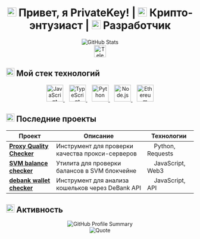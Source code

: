 <div align="center">
  <h1>
    <img src="https://cdn-icons-gif.flaticon.com/12744/12744452.gif" width="24"> Привет, я PrivateKey! | 
    <img src="https://cdn-icons-png.flaticon.com/128/5675/5675014.png" width="24"> Крипто-энтузиаст | 
    <img src="https://cdn-icons-png.flaticon.com/128/2409/2409387.png" width="24"> Разработчик
  </h1>
</div>

<div align="center">
  <img src="https://github-readme-stats.vercel.app/api?username=privatekey7&show_icons=true&theme=radical&hide_border=true&bg_color=0D1117&title_color=F0047F&icon_color=F0047F&text_color=FFFFFF" alt="GitHub Stats" />
</div>

<div align="center">
  <a href="https://t.me/privatekey7">
    <img src="https://cdn-icons-png.flaticon.com/128/3670/3670070.png" width="32" height="32" alt="Telegram"/>
  </a>
</div>

## <img src="https://cdn-icons-png.flaticon.com/128/2721/2721287.png" width="22"> Мой стек технологий

<div align="center">
  <a href="https://developer.mozilla.org/en-US/docs/Web/JavaScript">
    <img src="https://cdn-icons-png.flaticon.com/128/5968/5968292.png" alt="JavaScript" width="45" height="45" />
  </a>&nbsp;&nbsp;
  <a href="https://www.typescriptlang.org/">
    <img src="https://cdn-icons-png.flaticon.com/128/5968/5968381.png" alt="TypeScript" width="45" height="45" />
  </a>&nbsp;&nbsp;
  <a href="https://www.python.org/">
    <img src="https://cdn-icons-png.flaticon.com/128/5968/5968350.png" alt="Python" width="45" height="45" />
  </a>&nbsp;&nbsp;
  <a href="https://nodejs.org/">
    <img src="https://cdn-icons-png.flaticon.com/128/5968/5968322.png" alt="Node.js" width="45" height="45" />
  </a>&nbsp;&nbsp;
  <a href="https://ethereum.org/">
    <img src="https://cdn-icons-png.flaticon.com/128/7016/7016523.png" alt="Ethereum" width="45" height="45" />
  </a>
</div>

## <img src="https://cdn-icons-png.flaticon.com/128/2621/2621303.png" width="22"> Последние проекты 

<div align="center">

| Проект | Описание | Технологии |
| ------ | -------- | ---------- |
| [**Proxy Quality Checker**](https://github.com/privatekey7/Proxy-Quality-Checker) | Инструмент для проверки качества прокси-серверов | <img src="https://cdn-icons-png.flaticon.com/128/5968/5968350.png" width="14"/> Python, Requests |
| [**SVM balance checker**](https://github.com/privatekey7/SVM_balance_checker) | Утилита для проверки балансов в SVM блокчейне | <img src="https://cdn-icons-png.flaticon.com/128/5968/5968292.png" width="14"/> JavaScript, Web3 |
| [**debank wallet checker**](https://github.com/privatekey7/debank-wallet-checker) | Инструмент для анализа кошельков через DeBank API | <img src="https://cdn-icons-png.flaticon.com/128/5968/5968292.png" width="14"/> JavaScript, API |

</div>

## <img src="https://cdn-icons-png.flaticon.com/128/2593/2593683.png" width="22"> Активность

<div align="center">
  <img src="https://github-profile-summary-cards.vercel.app/api/cards/profile-details?username=privatekey7&theme=radical" alt="GitHub Profile Summary" />
</div>

<div align="center">
  <img src="https://quotes-github-readme.vercel.app/api?type=horizontal&theme=radical&quote=Не%20доверяй%20—%20проверяй.%20Блокчейн%20меняет%20мир%20к%20лучшему!" alt="Quote" />
</div>
